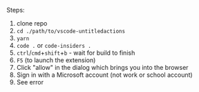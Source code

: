 Steps:

1. clone repo
1. `cd ./path/to/vscode-untitledactions`
1. `yarn`
1. `code .` or `code-insiders .`
1. `ctrl`/`cmd`+`shift`+`b` - wait for build to finish
1. `F5` (to launch the extension)
1. Click "allow" in the dialog which brings you into the browser
1. Sign in with a Microsoft account (not work or school account)
1. See error
